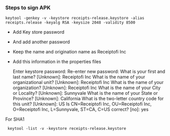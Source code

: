 ### Steps to sign APK

    keytool -genkey -v -keystore receipts-release.keystore -alias receipts.release -keyalg RSA -keysize 2048 -validity 8500

- Add Key store password
- And add another password
- Keep the name and origination name as Receiptofi Inc
- Add this information in the properties files

    Enter keystore password:
    Re-enter new password:
    What is your first and last name?
      [Unknown]:  Receiptofi Inc
    What is the name of your organizational unit?
      [Unknown]:  Receiptofi Inc
    What is the name of your organization?
      [Unknown]:  Receiptofi Inc
    What is the name of your City or Locality?
      [Unknown]:  Sunnyvale
    What is the name of your State or Province?
      [Unknown]:  California
    What is the two-letter country code for this unit?
      [Unknown]:  US
    Is CN=Receiptofi Inc, OU=Receiptofi Inc, O=Receiptofi Inc, L=Sunnyvale, ST=CA, C=US correct?
      [no]:  yes

For SHA1

     keytool -list -v -keystore receipts-release.keystore